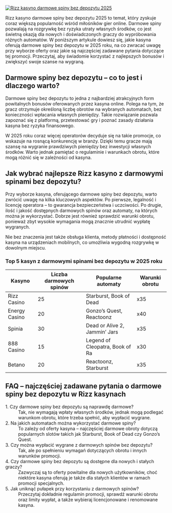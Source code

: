 [![Rizz kasyno darmowe spiny bez depozytu 2025](https://123-caf.pages.dev/gitsignup.png)](https://vrmoo.ru/Bt82HjjY)

<p>Rizz kasyno darmowe spiny bez depozytu 2025 to temat, który zyskuje coraz większą popularność wśród miłośników gier online. Darmowe spiny pozwalają na rozgrywkę bez ryzyka utraty własnych środków, co jest świetną okazją dla nowych i doświadczonych graczy do wypróbowania różnych automatów. W poniższym artykule dowiesz się, jakie kasyna oferują darmowe spiny bez depozytu w 2025 roku, na co zwracać uwagę przy wyborze oferty oraz jakie są najczęściej zadawane pytania dotyczące tej promocji. Przeczytaj, aby świadomie korzystać z najlepszych bonusów i zwiększyć swoje szanse na wygraną.</p>  <h2>Darmowe spiny bez depozytu – co to jest i dlaczego warto?</h2> <p>Darmowe spiny bez depozytu to jedna z najbardziej atrakcyjnych form powitalnych bonusów oferowanych przez kasyna online. Polega na tym, że gracz otrzymuje określoną liczbę obrotów na wybranych automatach, bez konieczności wpłacania własnych pieniędzy. Takie rozwiązanie pozwala zapoznać się z platformą, przetestować gry i poznać zasady działania kasyna bez ryzyka finansowego.</p> <p>W 2025 roku coraz więcej operatorów decyduje się na takie promocje, co wskazuje na rosnącą konkurencję w branży. Dzięki temu gracze mają szansę na wygranie prawdziwych pieniędzy bez inwestycji własnych środków. Warto jednak pamiętać o regulaminie i warunkach obrotu, które mogą różnić się w zależności od kasyna.</p>  <h2>Jak wybrać najlepsze Rizz kasyno z darmowymi spinami bez depozytu?</h2> <p>Przy wyborze kasyna, oferującego darmowe spiny bez depozytu, warto zwrócić uwagę na kilka kluczowych aspektów. Po pierwsze, legalność i licencję operatora – to gwarancja bezpieczeństwa i uczciwości. Po drugie, ilość i jakość dostępnych darmowych spinów oraz automaty, na których można je wykorzystać. Dobrze jest również sprawdzić warunki obrotu, ponieważ zbyt wysokie wymagania mogą znacznie utrudnić wypłatę wygranych.</p> <p>Nie bez znaczenia jest także obsługa klienta, metody płatności i dostępność kasyna na urządzeniach mobilnych, co umożliwia wygodną rozgrywkę w dowolnym miejscu.</p>  <h3>Top 5 kasyn z darmowymi spinami bez depozytu w 2025 roku</h3> <table>   <thead>     <tr>       <th>Kasyno</th>       <th>Liczba darmowych spinów</th>       <th>Popularne automaty</th>       <th>Warunki obrotu</th>     </tr>   </thead>   <tbody>     <tr>       <td>Rizz Casino</td>       <td>25</td>       <td>Starburst, Book of Dead</td>       <td>x35</td>     </tr>     <tr>       <td>Energy Casino</td>       <td>20</td>       <td>Gonzo’s Quest, Reactoonz</td>       <td>x40</td>     </tr>     <tr>       <td>Spinia</td>       <td>30</td>       <td>Dead or Alive 2, Jammin’ Jars</td>       <td>x35</td>     </tr>     <tr>       <td>888 Casino</td>       <td>15</td>       <td>Legend of Cleopatra, Book of Ra</td>       <td>x30</td>     </tr>     <tr>       <td>Betano</td>       <td>20</td>       <td>Reactoonz, Starburst</td>       <td>x35</td>     </tr>   </tbody> </table>  <h2>FAQ – najczęściej zadawane pytania o darmowe spiny bez depozytu w Rizz kasynach</h2> <dl>   <dt>1. Czy darmowe spiny bez depozytu są naprawdę darmowe?</dt>   <dd>Tak, nie wymagają wpłaty własnych środków, jednak mogą podlegać warunkom obrotu, które trzeba spełnić, aby wypłacić wygrane.</dd>    <dt>2. Na jakich automatach można wykorzystać darmowe spiny?</dt>   <dd>To zależy od oferty kasyna – najczęściej darmowe obroty dotyczą popularnych slotów takich jak Starburst, Book of Dead czy Gonzo’s Quest.</dd>    <dt>3. Czy można wypłacić wygrane z darmowych spinów bez depozytu?</dt>   <dd>Tak, ale po spełnieniu wymagań dotyczących obrotu i innych warunków promocji.</dd>    <dt>4. Czy darmowe spiny bez depozytu są dostępne dla nowych i stałych graczy?</dt>   <dd>Zazwyczaj są to oferty powitalne dla nowych użytkowników, choć niektóre kasyna oferują je także dla stałych klientów w ramach promocji specjalnych.</dd>    <dt>5. Jak uniknąć pułapek przy korzystaniu z darmowych spinów?</dt>   <dd>Przeczytaj dokładnie regulamin promocji, sprawdź warunki obrotu oraz limity wypłat, a także wybieraj licencjonowane i renomowane kasyna.</dd> </dl>